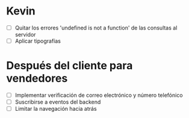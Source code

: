 # Kevin
+ [ ] Quitar los errores 'undefined is not a function' de las consultas al servidor
+ [ ] Aplicar tipografías

# Después del cliente para vendedores
+ [ ] Implementar verificación de correo electrónico y número telefónico
+ [ ] Suscribirse a eventos del backend
+ [ ] Limitar la navegación hacia atrás
